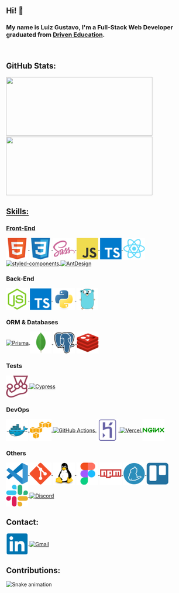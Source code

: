 ## Hi! 👋

### My name is Luiz Gustavo, I'm a Full-Stack Web Developer graduated from [Driven Education](https://www.driven.com.br/).
<br>

## GitHub Stats:

<div>
  <a href="https://github.com/lgsfarias">
  <img height="160em" width="400" src="https://github-readme-stats.vercel.app/api?username=lgsfarias&show_icons=true&theme=dracula&include_all_commits=true&count_private=true"/>
  <img height="160em" width="400" src="https://github-readme-stats.vercel.app/api/top-langs/?username=lgsfarias&layout=compact&langs_count=7&theme=dracula"/>
</div>
  
## Skills:

  ### Front-End
  <div style="display: inline_block">
  <a href="https://developer.mozilla.org/pt-BR/docs/Web/HTML" target="_blank">
    <img align="center" alt="Luiz-HTML" height="60" src="https://raw.githubusercontent.com/devicons/devicon/master/icons/html5/html5-original.svg" style="max-width:100%;">
  </a>
  <a href="https://developer.mozilla.org/pt-BR/docs/Web/CSS" target="_blank">
    <img align="center" alt="Luiz-CSS" height="60" src="https://raw.githubusercontent.com/devicons/devicon/master/icons/css3/css3-original.svg" style="max-width:100%;">
  </a>
  <a href="https://sass-lang.com/" target="_blank">
    <img align="center" alt="Luiz-SASS" height="60" src="https://raw.githubusercontent.com/devicons/devicon/master/icons/sass/sass-original.svg" style="max-width:100%;">
  </a>
  <a href="https://developer.mozilla.org/pt-BR/docs/Web/JavaScript" target="_blank">
    <img align="center" alt="Luiz-JS" height="60" src="https://raw.githubusercontent.com/devicons/devicon/master/icons/javascript/javascript-original.svg" style="max-width:100%;">
  </a>
  <a href="https://www.typescriptlang.org/">
  <img align="center" alt="ts" height="60" src="https://raw.githubusercontent.com/devicons/devicon/master/icons/typescript/typescript-plain.svg">
  </a>
  <a href="https://reactjs.org/">
  <img align="center" alt="React" height="60" src="https://raw.githubusercontent.com/devicons/devicon/master/icons/react/react-original.svg">
  </a>
  <a href="https://styled-components.com/">
  <img align="center" alt="styled-components" height="60" src="https://avatars.githubusercontent.com/u/20658825?s=200&v=4">
  </a>
  <a href="https://ant.design/">
  <img align="center" alt="AntDesign" height="60" src="https://gw.alipayobjects.com/zos/rmsportal/rlpTLlbMzTNYuZGGCVYM.png">
  </a>
  </div>

  ### Back-End

<div style="display: inline_block" >
  <a href="https://nodejs.org/en/">
  <img align="center" alt="NodeJS" height="60" src="https://raw.githubusercontent.com/devicons/devicon/master/icons/nodejs/nodejs-original.svg">
  </a>
  <a href="https://www.typescriptlang.org/">
  <img align="center" alt="ts" height="60" src="https://raw.githubusercontent.com/devicons/devicon/master/icons/typescript/typescript-plain.svg">
  </a>
  <a href="https://www.python.org/">
  <img align="center" alt="Python" height="60" src="https://raw.githubusercontent.com/devicons/devicon/master/icons/python/python-original.svg">
  </a>
  <a href="https://go.dev/">
  <img align="center" alt="Go" height="60" src="https://raw.githubusercontent.com/devicons/devicon/master/icons/go/go-original.svg">
  </a>
  </div>

  ### ORM & Databases
  
<div style="display: inline_block" >
  <a href="https://www.prisma.io/">
  <img align="center" alt="Prisma" height="60" src="https://www.freelogovectors.net/wp-content/uploads/2022/01/prisma_logo-freelogovectors.net_.png">
  </a>
  <a href="https://mongodb.com/">
  <img align="center" alt="MongodB" height="60" src="https://raw.githubusercontent.com/devicons/devicon/master/icons/mongodb/mongodb-original.svg">
  </a>
  <a href="https://www.postgresql.org/">
  <img align="center" alt="Postgres" height="60" src="https://raw.githubusercontent.com/devicons/devicon/master/icons/postgresql/postgresql-original.svg">
  </a>
  <a href="https://redis.io/">
  <img align="center" alt="Redis" height="60" src="https://raw.githubusercontent.com/devicons/devicon/master/icons/redis/redis-original.svg">
  </a>
</div>

  ### Tests

<div style="display: inline_block" >
  <a href="https://jestjs.io/pt-BR/">
  <img align="center" alt="Jest" height="60" src="https://raw.githubusercontent.com/devicons/devicon/master/icons/jest/jest-plain.svg">
  </a>
  <a href="https://www.cypress.io/">
  <img align="center" alt="Cypress" height="60" src="https://iconape.com/wp-content/files/gj/370774/svg/370774.svg">
  </a>
 </div>

  ### DevOps

<div style="display: inline_block" >
  <a href="https://www.docker.com/">
  <img align="center" alt="Docker" height="60" src="https://raw.githubusercontent.com/devicons/devicon/master/icons/docker/docker-original.svg">
  </a>
  <a href="https://aws.amazon.com/pt/?nc2=h_lg">
  <img align="center" alt="AWS" height="60" src="https://github.com/devicons/devicon/blob/master/icons/amazonwebservices/amazonwebservices-original.svg">
  </a>
  <a href="https://docs.github.com/pt/actions">
  <img align="center" alt="GitHub Actions" height="60" src="https://avatars.githubusercontent.com/u/65916846?v=4?s=100">
  </a>
  <a href="https://www.heroku.com/">
  <img align="center" alt="Heroku" height="60" src="https://raw.githubusercontent.com/devicons/devicon/master/icons/heroku/heroku-original.svg">
  </a>
  <!-- vercel -->
  <a href="https://vercel.com/">
  <img align="center" alt="Vercel" height="60" src="https://avatars.githubusercontent.com/u/14985020?s=200&v=4">
  </a>
  <a href="https://www.nginx.com/">
  <img align="center" alt="Nginx" height="60" src="https://raw.githubusercontent.com/devicons/devicon/master/icons/nginx/nginx-original.svg">
  </a>
  </div>

  ### Others

<div style="display: inline_block" >
  <a href="https://code.visualstudio.com/">
  <img align="center" alt="VSCode" height="60" src="https://raw.githubusercontent.com/devicons/devicon/master/icons/vscode/vscode-original.svg">
  </a>
  <a href="https://git-scm.com/">
  <img align="center" alt="git" height="60" src="https://raw.githubusercontent.com/devicons/devicon/master/icons/git/git-original.svg">
  </a>
  <a href="https://www.linux.org/">
  <img align="center" alt="Linux" height="60" src="https://raw.githubusercontent.com/devicons/devicon/master/icons/linux/linux-original.svg">
  </a>
  <a href="https://www.figma.com/">
  <img align="center" alt="Figma" height="60" src="https://raw.githubusercontent.com/devicons/devicon/master/icons/figma/figma-original.svg">
  </a>
  <a href="https://www.npmjs.com/">
  <img align="center" alt="npm" height="60" src="https://raw.githubusercontent.com/devicons/devicon/master/icons/npm/npm-original-wordmark.svg">
  </a>
  <a href="https://yarnpkg.com/">
  <img align="center" alt="yarn" height="60" src="https://raw.githubusercontent.com/devicons/devicon/master/icons/yarn/yarn-original.svg">
  </a>
  <a href="https://trello.com/">
  <img align="center" alt="Trello" height="60" src="https://raw.githubusercontent.com/devicons/devicon/master/icons/trello/trello-plain.svg">
  </a>
  <a href="https://slack.com/intl/pt-br/">
  <img align="center" alt="Slack" height="60" src="https://raw.githubusercontent.com/devicons/devicon/master/icons/slack/slack-original.svg">
  </a>
  <a href="https://discord.com/">
  <img align="center" alt="Discord" height="60" src="https://logodownload.org/wp-content/uploads/2017/11/discord-logo-1-1-2048x2048.png">
  </a>
  </div>

  ## Contact:
  
<div style="display: inline_block" >
  <a href="https://www.linkedin.com/in/lgsfarias" target="_blank">
  <img align="center" alt="LinkedIn" height="60" src="https://raw.githubusercontent.com/devicons/devicon/master/icons/linkedin/linkedin-original.svg">
  </a>
  <a href = "mailto:lgsfarias.dev@gmail.com">
  <img align="center" alt="Gmail" height="50" src="https://logodownload.org/wp-content/uploads/2018/03/gmail-logo-2-1.png">
  </a>
</div>

## Contributions:
  
![Snake animation](https://github.com/lgsfarias/lgsfarias/blob/output/github-contribution-grid-snake.svg)

<!---
lgsfarias/lgsfarias is a ✨ special ✨ repository because its `README.md` (this file) appears on your GitHub profile.
You can click the Preview link to take a look at your changes.
--->
